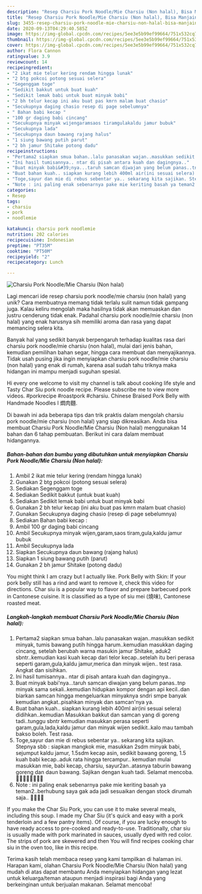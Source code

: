```yaml
---
description: "Resep Charsiu Pork Noodle/Mie Charsiu (Non halal), Bisa Manjain Lidah"
title: "Resep Charsiu Pork Noodle/Mie Charsiu (Non halal), Bisa Manjain Lidah"
slug: 3455-resep-charsiu-pork-noodle-mie-charsiu-non-halal-bisa-manjain-lidah
date: 2020-09-13T04:29:40.585Z
image: https://img-global.cpcdn.com/recipes/5ee3e5b99ef99664/751x532cq70/charsiu-pork-noodlemie-charsiu-non-halal-foto-resep-utama.jpg
thumbnail: https://img-global.cpcdn.com/recipes/5ee3e5b99ef99664/751x532cq70/charsiu-pork-noodlemie-charsiu-non-halal-foto-resep-utama.jpg
cover: https://img-global.cpcdn.com/recipes/5ee3e5b99ef99664/751x532cq70/charsiu-pork-noodlemie-charsiu-non-halal-foto-resep-utama.jpg
author: Flora Cannon
ratingvalue: 3.9
reviewcount: 14
recipeingredient:
- "2 ikat mie telur kering rendam hingga lunak"
- "2 btg pokcoi potong sesuai selera"
- "Segenggam toge"
- "Sedikit bakkut untuk buat kuah"
- "Sedikit lemak babi untuk buat minyak babi"
- "2 bh telur kecap ini aku buat pas kmrn malam buat chasio"
- "Secukupnya daging chasio resep di page sebelumnya"
- " Bahan babi kecap "
- "100 gr daging babi cincang"
- "Secukupnya minyak wijengaramsaos tiramgulakaldu jamur bubuk"
- "Secukupnya lada"
- "Secukupnya daun bawang rajang halus"
- "1 siung bawang putih parut"
- "2 bh jamur Shitake potong dadu"
recipeinstructions:
- "Pertama2 siapkan smua bahan..lalu panasakan wajan..masukkan sedikit minyak, tumis bawang putih hingga harum..kemudian masukkan daging cincang, setelah berubah warna masukin jamur Shitake, aduk2 sbntr..kemudian kasi kuah kecap dari telor kecap..setelah itu beri perasa seperti garam,gula,kaldu jamur,merica dan minyak wijen.. test rasa. Angkat dan sisihkan."
- "Ini hasil tumisannya.. ntar di pisah antara kuah dan dagingnya.."
- "Buat minyak babi&#39;nya...taruh samcan diwajan yang belum panas..tnp minyak sama sekali..kemudian hidupkan kompor dengan api kecil..dan biarkan samcan hingga mengeluarkan minyaknya sndri smpe banyak kemudian angkat..pisahkan minyak dan samcan&#39;nya ya."
- "Buat bahan kuah.. siapkan kurang lebih 400ml air(ini sesuai selera) didihkan..kemudian Masukkan bakkut dan samcan yang di goreng tadi..tunggu sbntr kemudian masukkan perasa seperti garam,gula,lada,kaldu jamur dan minyak wijen sedikit..kalo mau tambah bakso boleh. Test rasa."
- "Toge,sayur dan mie di rebus sebentar ya.. sekarang kita sajikan. Stepnya sbb : siapkan mangkok mie, masukkan 2sdm minyak babi, sejumput kaldu jamur, 1.5sdm kecap asin, sedikit bawang goreng, 1.5 kuah babi kecap..aduk rata hingga tercampur.. kemudian mulai masukkan mie, babi kecap, charsiu, sayur2an..atasnya taburin bawang goreng dan daun bawang. Sajikan dengan kuah tadi. Selamat mencoba. 🙏🙏🤗🤗🥰🥰💪💪"
- "Note : ini paling enak sebenarnya pake mie keriting basah ya teman2..berhubung saya gak ada jadi sesuaikan dengan stock dirumah saja.. 🙏🙏😁😁"
categories:
- Resep
tags:
- charsiu
- pork
- noodlemie

katakunci: charsiu pork noodlemie 
nutrition: 202 calories
recipecuisine: Indonesian
preptime: "PT35M"
cooktime: "PT50M"
recipeyield: "2"
recipecategory: Lunch

---
```



![Charsiu Pork Noodle/Mie Charsiu (Non halal)](https://img-global.cpcdn.com/recipes/5ee3e5b99ef99664/751x532cq70/charsiu-pork-noodlemie-charsiu-non-halal-foto-resep-utama.jpg)

Lagi mencari ide resep charsiu pork noodle/mie charsiu (non halal) yang unik? Cara membuatnya memang tidak terlalu sulit namun tidak gampang juga. Kalau keliru mengolah maka hasilnya tidak akan memuaskan dan justru cenderung tidak enak. Padahal charsiu pork noodle/mie charsiu (non halal) yang enak harusnya sih memiliki aroma dan rasa yang dapat memancing selera kita.

Banyak hal yang sedikit banyak berpengaruh terhadap kualitas rasa dari charsiu pork noodle/mie charsiu (non halal), mulai dari jenis bahan, kemudian pemilihan bahan segar, hingga cara membuat dan menyajikannya. Tidak usah pusing jika ingin menyiapkan charsiu pork noodle/mie charsiu (non halal) yang enak di rumah, karena asal sudah tahu triknya maka hidangan ini mampu menjadi suguhan spesial.

Hi every one welcome to visit my channel is talk about cooking life style and Tasty Char Siu pork noodle recipe. Please subscribe me to view more videos. #porkrecipe #roastpork #charsiu. Chinese Braised Pork Belly with Handmade Noodles l 燜肉麵.


Di bawah ini ada beberapa tips dan trik praktis dalam mengolah charsiu pork noodle/mie charsiu (non halal) yang siap dikreasikan. Anda bisa membuat Charsiu Pork Noodle/Mie Charsiu (Non halal) menggunakan 14 bahan dan 6 tahap pembuatan. Berikut ini cara dalam membuat hidangannya.

<!--inarticleads1-->

##### Bahan-bahan dan bumbu yang dibutuhkan untuk menyiapkan Charsiu Pork Noodle/Mie Charsiu (Non halal):

1. Ambil 2 ikat mie telur kering (rendam hingga lunak)
1. Gunakan 2 btg pokcoi (potong sesuai selera)
1. Sediakan Segenggam toge
1. Sediakan Sedikit bakkut (untuk buat kuah)
1. Sediakan Sedikit lemak babi untuk buat minyak babi
1. Gunakan 2 bh telur kecap (ini aku buat pas kmrn malam buat chasio)
1. Gunakan Secukupnya daging chasio (resep di page sebelumnya)
1. Sediakan  Bahan babi kecap :
1. Ambil 100 gr daging babi cincang
1. Ambil Secukupnya minyak wijen,garam,saos tiram,gula,kaldu jamur bubuk
1. Ambil Secukupnya lada
1. Siapkan Secukupnya daun bawang (rajang halus)
1. Siapkan 1 siung bawang putih (parut)
1. Gunakan 2 bh jamur Shitake (potong dadu)


You might think I am crazy but I actually like. Pork Belly with Skin: If your pork belly still has a rind and want to remove it, check this video for directions. Char siu is a popular way to flavor and prepare barbecued pork in Cantonese cuisine. It is classified as a type of siu mei (燒味), Cantonese roasted meat. 

<!--inarticleads2-->

##### Langkah-langkah membuat Charsiu Pork Noodle/Mie Charsiu (Non halal):

1. Pertama2 siapkan smua bahan..lalu panasakan wajan..masukkan sedikit minyak, tumis bawang putih hingga harum..kemudian masukkan daging cincang, setelah berubah warna masukin jamur Shitake, aduk2 sbntr..kemudian kasi kuah kecap dari telor kecap..setelah itu beri perasa seperti garam,gula,kaldu jamur,merica dan minyak wijen.. test rasa. Angkat dan sisihkan.
1. Ini hasil tumisannya.. ntar di pisah antara kuah dan dagingnya..
1. Buat minyak babi&#39;nya...taruh samcan diwajan yang belum panas..tnp minyak sama sekali..kemudian hidupkan kompor dengan api kecil..dan biarkan samcan hingga mengeluarkan minyaknya sndri smpe banyak kemudian angkat..pisahkan minyak dan samcan&#39;nya ya.
1. Buat bahan kuah.. siapkan kurang lebih 400ml air(ini sesuai selera) didihkan..kemudian Masukkan bakkut dan samcan yang di goreng tadi..tunggu sbntr kemudian masukkan perasa seperti garam,gula,lada,kaldu jamur dan minyak wijen sedikit..kalo mau tambah bakso boleh. Test rasa.
1. Toge,sayur dan mie di rebus sebentar ya.. sekarang kita sajikan. Stepnya sbb : siapkan mangkok mie, masukkan 2sdm minyak babi, sejumput kaldu jamur, 1.5sdm kecap asin, sedikit bawang goreng, 1.5 kuah babi kecap..aduk rata hingga tercampur.. kemudian mulai masukkan mie, babi kecap, charsiu, sayur2an..atasnya taburin bawang goreng dan daun bawang. Sajikan dengan kuah tadi. Selamat mencoba. 🙏🙏🤗🤗🥰🥰💪💪
1. Note : ini paling enak sebenarnya pake mie keriting basah ya teman2..berhubung saya gak ada jadi sesuaikan dengan stock dirumah saja.. 🙏🙏😁😁


If you make the Char Siu Pork, you can use it to make several meals, including this soup. I made my Char Siu (it&#39;s quick and easy with a pork tenderloin and a few pantry items). Of course, if you are lucky enough to have ready access to pre-cooked and ready-to-use. Traditionally, char siu is usually made with pork marinated in sauces, usually dyed with red color. The strips of pork are skewered and then You will find recipes cooking char siu in the oven too, like in this recipe. 

Terima kasih telah membaca resep yang kami tampilkan di halaman ini. Harapan kami, olahan Charsiu Pork Noodle/Mie Charsiu (Non halal) yang mudah di atas dapat membantu Anda menyiapkan hidangan yang lezat untuk keluarga/teman ataupun menjadi inspirasi bagi Anda yang berkeinginan untuk berjualan makanan. Selamat mencoba!
